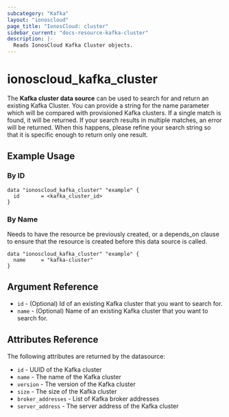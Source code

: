 ```yaml
---
subcategory: "Kafka"
layout: "ionoscloud"
page_title: "IonosCloud: cluster"
sidebar_current: "docs-resource-kafka-cluster"
description: |-
  Reads IonosCloud Kafka Cluster objects.
---
```


# ionoscloud_kafka_cluster

The **Kafka cluster data source** can be used to search for and return an existing Kafka Cluster.
You can provide a string for the name parameter which will be compared with provisioned Kafka clusters.
If a single match is found, it will be returned. If your search results in multiple matches, an error will be returned.
When this happens, please refine your search string so that it is specific enough to return only one result.

## Example Usage

### By ID
```hcl
data "ionoscloud_kafka_cluster" "example" {
  id       = <kafka_cluster_id>
}
```

### By Name

Needs to have the resource be previously created, or a depends_on clause to ensure that the resource is created before this data source is called.

```hcl
data "ionoscloud_kafka_cluster" "example" {
  name     = "kafka-cluster"
}
```

## Argument Reference
* `id` - (Optional) Id of an existing Kafka cluster that you want to search for.
* `name` - (Optional) Name of an existing Kafka cluster that you want to search for.

## Attributes Reference

The following attributes are returned by the datasource:

* `id` - UUID of the Kafka cluster
* `name` - The name of the Kafka cluster
* `version` - The version of the Kafka cluster
* `size` - The size of the Kafka cluster
* `broker_addresses` - List of Kafka broker addresses
* `server_address` - The server address of the Kafka cluster
